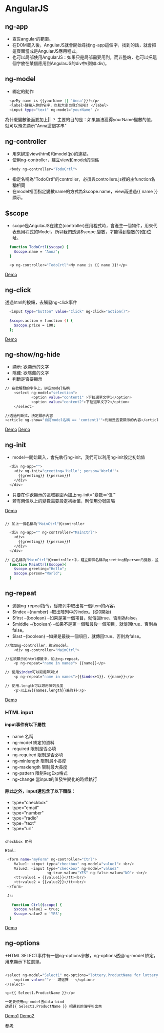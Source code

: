 # AngularJS

## ng-app 
+ 宣告angular的範圍。
+ 在DOM載入後，AngularJS就會開始尋找ng-app這個字，找到的話，就會把這頁面當成是AngularJS應用程式。
+ 也可以局部使用AngularJS：如果只是局部需要用到，而非整站，也可以把這個字放在某個應用到AngularJS的div中(例如:div)。

## ng-model
+ 綁定的動作

``` bash
  <p>My name is {{yourName || 'Anna'}}!</p>
  <label>請輸入你的名字，也和大家自我介紹吧! </label>
  <input type="text" ng-model="yourName" />
```

為什麼變數後面要加上|| ？
主要的目的是：如果無法獲得yourName變數的值，就可以預先顯示"Anna這個字串"


## ng-controller
+ 用來綁定view(html)和model(js)的連結。
+ 使用ng-controller，建立view和model的關係

``` bash
  <body ng-controller="TodoCrtl">
```

+ 指定名稱為"TodoCrtl"的controller，必須與controllers.js裡的主function名稱相同
+ 在model裡面指定變數name的方式為$scope.name，view再透過{{ name }}顯示。

## $scope

+ scope是AngularJS在建立(controller)應用程式時，會產生一個物件，用來代表應用程式的Model。所以我們透過$scope.變數，才能得到變數的(值)位址。

``` bash
  function TodoCrtl($scope) { 
    $scope.name = "Anna";
  }
  
  <p ng-controller="TodoCrtl">My name is {{ name }}!</p>
```

[Demo](http://jsbin.com/ogecuw/2/edit?html,js,output "Demo")

## ng-click

透過html的按鈕，去觸發ng-click事件

``` bash
  <input type="button" value="Click" ng-click="action()">
  
  $scope.action = function () {
    $scope.price = 100;
  };
```

[Demo](http://output.jsbin.com/angularjs-controller/3 "Demo")

## ng-show/ng-hide

+ 顯示: 欲顯示的文字
+ 隱藏: 欲隱藏的文字
+ 判斷是否要顯示

``` bash
// 在欲觸發的事件上，綁定model名稱
    <select ng-model="selection">
            <option value="content1" >下拉選單文字1</option>
            <option value="content2">下拉選單文字2</option>
    </select>
    
//透過判斷式，決定顯示內容
<article ng-show="自訂model名稱 == 'content1'">判斷是否要顯示的內容</article>
``` 

[Demo](http://jsbin.com/opojaq/8/edit?html,output "Demo")
[Demo](http://jsbin.com/afomon/7/edit?html,output "Demo")

## ng-init 

+ model一開始載入，會先執行ng-init，我們可以利用ng-init設定初始值  

``` bash
  <div ng-app="">
    <div ng-init="greeting='Hello'; person='World'">
      {{greeting}} {{person}}!
    </div>
  </div>
``` 
+ 只要在你欲顯示的區域範圍內加上ng-init="變數＝‘值’"
+ 若有兩個以上的變數需要設定初始值，則使用分號區隔

[Demo](http://jsbin.com/ucodup/7/edit?html,js,output "Demo")

``` bash

// 加上一個名稱為"MainCtrl"的controller

  <div ng-app="" ng-controller="MainCtrl">
    <div>
      {{greeting}} {{person}}!
    </div>
  </div>
  
// 在名稱為"MainCtrl"的controller中，建立兩個名稱為greeting和person的變數，並且指定初始值。
  function MainCtrl($scope){
    $scope.greeting="Hello";
    $scope.person="World";
  }

``` 

## ng-repeat
+ 透過ng-repeat指令，從陣列中取出每一個item的內容。
+ $index –{number} –取出陣列中的index。(從0開始)
+ $first –{boolean} –如果是第一個項目，就傳回true、否則為false。 
+ $middle –{boolean} –如果不是第一個和最後一個項目，就傳回true、否則為false。 
+ $last –{boolean} –如果是最後一個項目，就傳回true、否則為false。

``` bash
//增加ng-controller，綁定model。
    <div ng-controller="MainCtrl">

//在欲顯示的html標籤中，加上ng-repeat。
    <p ng-repeat="name in names"> {{name}}</p>

// 使用$index可以取用陣列id
    <p ng-repeat="name in names">{{$index+1}}. {{name}}</p>
    
// 使用.length可以取用陣列長度
    <p>以上有{{names.length}}筆資料</p>
```
[Demo](http://jsbin.com/ukatix/3/edit?html,js,output "Demo")

### HTML input

#### input事件有以下屬性
+ name 名稱
+ ng-model 綁定的資料
+ required 限制是否必填
+ ng-required 限制是否必填
+ ng-minlength 限制最小長度
+ ng-maxlength 限制最大長度
+ ng-pattern 限制RegExp格式
+ ng-change 當input的值發生變化的時候執行

#### 除此之外，input還包含了以下類型：
+ type="checkbox"
+ type="email"
+ type="number"
+ type="radio"
+ type="text"
+ type="url"

``` bash

checkbox 範例

Html:

 <form name="myForm" ng-controller="Ctrl">
    Value1: <input type="checkbox" ng-model="value1"> <br/>
    Value2: <input type="checkbox" ng-model="value2"
                   ng-true-value="YES" ng-false-value="NO"> <br/>
    <tt>value1 = {{value1}}</tt><br/>
    <tt>value2 = {{value2}}</tt><br/>
 </form>
 
 Js:
 
   function Ctrl($scope) {
    $scope.value1 = true;
    $scope.value2 = 'YES';
  }

``` 

[Demo](http://jsbin.com/egavik/1/edit "Demo")

## ng-options

+HTML SELECT事件有一個ng-options參數，ng-options透過ng-model 綁定，用來顯示下拉選單。

``` bash

<select ng-model="Select1" ng-options="lottery.ProductName for lottery in lotteryModel">
    <option value="">-- 請選擇 --</option>
</select>

<p>{{ Select1.ProductName }}</p>

一定要使用ng-model去data-bind
透過{{ Select1.ProductName }} 把選到的值呼叫出來

``` 

[Demo1](http://jsbin.com/oQEnaKE/1/edit?html,js,output "Demo")
[Demo2](http://jsfiddle.net/MTfRD/3/ "Demo")




[參考](http://ithelp.ithome.com.tw/articles/10132196 "參考")
